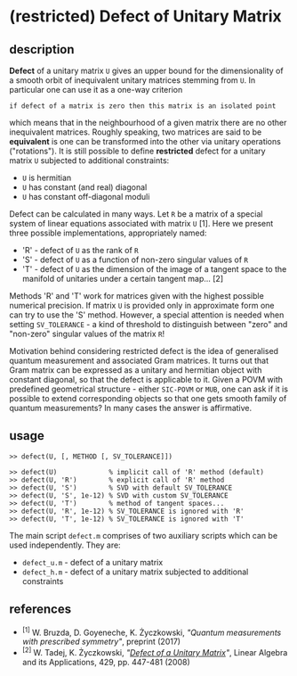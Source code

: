 # (restricted) Defect of Unitary Matrix

## description
**Defect** of a unitary matrix `U` gives an upper bound for the dimensionality of a smooth orbit of inequivalent unitary matrices stemming from `U`. In particular one can use it as a one-way criterion
```
if defect of a matrix is zero then this matrix is an isolated point
```
which means that in the neighbourhood of a given matrix there are no other inequivalent matrices. Roughly speaking, two matrices are said to be **equivalent** is one can be transformed into the other via unitary operations ("rotations"). It is still possible to define **restricted** defect for a unitary matrix `U` subjected to additional constraints:
- `U` is hermitian
- `U` has constant (and real) diagonal
- `U` has constant off-diagonal moduli

Defect can be calculated in many ways. Let `R` be a matrix of a special system of linear equations associated with matrix `U` [1]. Here we present three possible implementations, appropriately named:
- 'R' - defect of `U` as the rank of `R`
- 'S' - defect of `U` as a function of non-zero singular values of `R`
- 'T' - defect of `U` as the dimension of the image of a tangent space to the manifold of unitaries under a certain tangent map... [2]

Methods 'R' and 'T' work for matrices given with the highest possible numerical precision. If matrix `U` is provided only in approximate form one can try to use the 'S' method. However, a special attention is needed when setting `SV_TOLERANCE` - a kind of threshold to distinguish between "zero" and "non-zero" singular values of the matrix `R`!

Motivation behind considering restricted defect is the idea of generalised quantum measurement and associated Gram matrices. It turns out that Gram matrix can be expressed as a unitary and hermitian object with constant diagonal, so that the defect is applicable to it. Given a POVM with predefined geometrical structure - either `SIC-POVM` or `MUB`, one can ask if it is possible
to extend corresponding objects so that one gets smooth family of quantum measurements? In many cases the answer is affirmative.

## usage
```
>> defect(U, [, METHOD [, SV_TOLERANCE]])

>> defect(U)             % implicit call of 'R' method (default)
>> defect(U, 'R')        % explicit call of 'R' method
>> defect(U, 'S')        % SVD with default SV_TOLERANCE
>> defect(U, 'S', 1e-12) % SVD with custom SV_TOLERANCE
>> defect(U, 'T')        % method of tangent spaces...
>> defect(U, 'R', 1e-12) % SV_TOLERANCE is ignored with 'R'
>> defect(U, 'T', 1e-12) % SV_TOLERANCE is ignored with 'T'
```

The main script `defect.m` comprises of two auxiliary scripts which can be used independently. They are:
- `defect_u.m` - defect of a unitary matrix
- `defect_h.m` - defect of a unitary matrix subjected to additional constraints

## references
- <sup>[1]</sup> W. Bruzda, D. Goyeneche, K. Życzkowski, *"Quantum measurements with prescribed symmetry"*, preprint (2017)
- <sup>[2]</sup> W. Tadej, K. Życzkowski, *"[Defect of a Unitary Matrix](https://arxiv.org/abs/math/0702510 "arXiv")"*, Linear Algebra and its Applications, 429, pp. 447-481 (2008)
